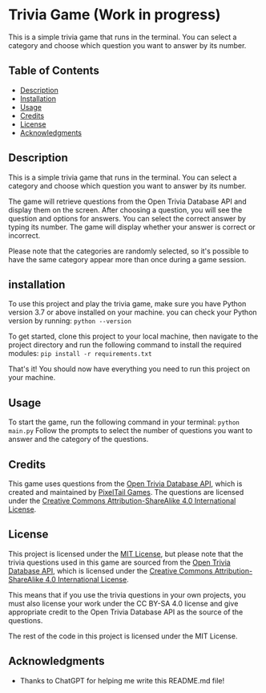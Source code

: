 # Trivia Game (Work in progress)

This is a simple trivia game that runs in the terminal. You can select a category and choose which question you want to answer by its number. 

## Table of Contents

- [Description](#description)
- [Installation](#installation)
- [Usage](#usage)
- [Credits](#credits)
- [License](#license)
- [Acknowledgments](#Acknowledgments)


## Description

This is a simple trivia game that runs in the terminal. You can select a category and choose which question you want to answer by its number. 

The game will retrieve questions from the Open Trivia Database API and display them on the screen. After choosing a question, you will see the question and options for answers. You can select the correct answer by typing its number. The game will display whether your answer is correct or incorrect.

Please note that the categories are randomly selected, so it's possible to have the same category appear more than once during a game session.

## installation
To use this project and play the trivia game, make sure you have Python version 3.7 or above installed on your machine. 
you can check your Python version by running: ```python --version ```

To get started, clone this project to your local machine, then navigate to the project directory and run the following command to install the required modules:
```pip install -r requirements.txt```

That's it! You should now have everything you need to run this project on your machine.

## Usage

To start the game, run the following command in your terminal:
```python main.py```
Follow the prompts to select the number of questions you want to answer and the category of the questions.

## Credits

This game uses questions from the [Open Trivia Database API](https://opentdb.com/), which is created and maintained by [PixelTail Games](https://www.pixeltailgames.com/). The questions are licensed under the [Creative Commons Attribution-ShareAlike 4.0 International License](https://creativecommons.org/licenses/by-sa/4.0/).


## License

This project is licensed under the [MIT License](LICENSE), but please note that the trivia questions used in this game are sourced from the [Open Trivia Database API](https://opentdb.com/), which is licensed under the [Creative Commons Attribution-ShareAlike 4.0 International License](https://creativecommons.org/licenses/by-sa/4.0/).

This means that if you use the trivia questions in your own projects, you must also license your work under the CC BY-SA 4.0 license and give appropriate credit to the Open Trivia Database API as the source of the questions. 

The rest of the code in this project is licensed under the MIT License.

## Acknowledgments

- Thanks to ChatGPT for helping me write this README.md file!
